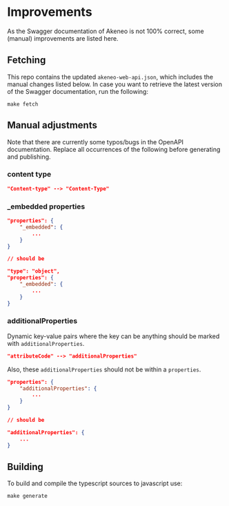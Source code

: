 # Improvements

As the Swagger documentation of Akeneo is not 100% correct, some (manual) improvements
are listed here.

## Fetching

This repo contains the updated `akeneo-web-api.json`, which includes the manual changes
listed below. In case you want to retrieve the latest version of the Swagger
documentation, run the following:

```
make fetch
```

## Manual adjustments 

Note that there are currently some typos/bugs in the OpenAPI documentation. Replace all
occurrences of the following before generating and publishing.


### content type

```json
"Content-type" --> "Content-Type"
```

### _embedded properties

```json
"properties": {
    "_embedded": {
        ...
    }
}

// should be

"type": "object", 
"properties": {
    "_embedded": {
        ...
    }
}
```

### additionalProperties

Dynamic key-value pairs where the key can be anything should be marked with
`additionalProperties`. 

```json
"attributeCode" --> "additionalProperties"
```

Also, these `additionalProperties` should not be within a `properties`.

```json
"properties": {
    "additionalProperties": {
        ...
    }
}

// should be

"additionalProperties": {
    ...
}
```

## Building

To build and compile the typescript sources to javascript use:
```
make generate
```